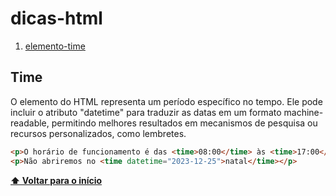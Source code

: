 # dicas-html

1.  [elemento-time](#time)

## **Time**

O elemento <time> do HTML representa um período específico no tempo. Ele pode incluir o atributo "datetime" para traduzir as datas em um formato machine-readable, permitindo melhores resultados em mecanismos de pesquisa ou recursos personalizados, como lembretes.

```html
<p>O horário de funcionamento é das <time>08:00</time> às <time>17:00</time></p>
<p>Não abriremos no <time datetime="2023-12-25">natal</time></p>
```

**[⬆ Voltar para o início](#dicas-html)**
